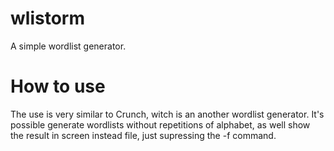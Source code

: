 # wlistorm
A simple wordlist generator.
# How to use
The use is very similar to Crunch, witch is an another wordlist generator. It's possible generate wordlists without repetitions of alphabet, as well  show the result in screen instead file, just supressing the -f command.
